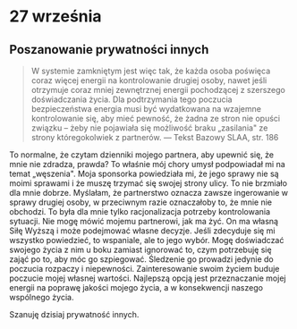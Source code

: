 
# 27 września

## Poszanowanie prywatności innych

> W systemie zamkniętym jest więc tak, że każda osoba poświęca coraz więcej energii na kontrolowanie drugiej osoby, nawet jeśli otrzymuje coraz mniej zewnętrznej energii pochodzącej z szerszego doświadczania życia. Dla podtrzymania tego poczucia bezpieczeństwa energia musi być wydatkowana na wzajemne kontrolowanie się, aby mieć pewność, że żadna ze stron nie opuści związku – żeby nie pojawiała się możliwość braku „zasilania" ze strony któregokolwiek z partnerów. — Tekst Bazowy SLAA, str. 186

To normalne, że czytam dzienniki mojego partnera, aby upewnić się, że mnie nie zdradza, prawda? To właśnie mój chory umysł podpowiadał mi na temat „węszenia". Moja sponsorka powiedziała mi, że jego sprawy nie są moimi sprawami i że muszę trzymać się swojej strony ulicy. To nie brzmiało dla mnie dobrze. Myślałam, że partnerstwo oznacza zawsze ingerowanie w sprawy drugiej osoby, w przeciwnym razie oznaczałoby to, że mnie nie obchodzi. To była dla mnie tylko racjonalizacja potrzeby kontrolowania sytuacji. Nie mogę mówić mojemu partnerowi, jak ma żyć. On ma własną Siłę Wyższą i może podejmować własne decyzje. Jeśli zdecyduje się mi wszystko powiedzieć, to wspaniale, ale to jego wybór. Mogę doświadczać swojego życia z nim u boku zamiast ignorować to, czym potrzebuję się zająć po to, aby móc go szpiegować. Śledzenie go prowadzi jedynie do poczucia rozpaczy i niepewności. Zainteresowanie swoim życiem buduje poczucie mojej własnej wartości. Najlepszą opcją jest przeznaczanie mojej energii na poprawę jakości mojego życia, a w konsekwencji naszego wspólnego życia.

Szanuję dzisiaj prywatność innych.
